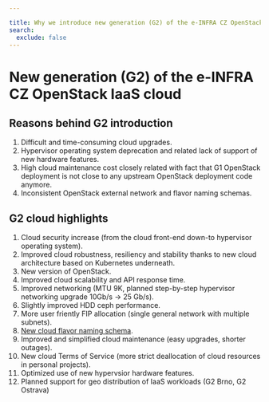 ```yaml
---

title: Why we introduce new generation (G2) of the e-INFRA CZ OpenStack IaaS cloud
search:
  exclude: false
---
```


# New generation (G2) of the e-INFRA CZ OpenStack IaaS cloud

## Reasons behind G2 introduction

1. Difficult and time-consuming cloud upgrades.
2. Hypervisor operating system deprecation and related lack of support of new hardware features.
3. High cloud maintenance cost closely related with fact that G1 OpenStack deployment is not close to any upstream OpenStack deployment code anymore.
4. Inconsistent OpenStack external network and flavor naming schemas.

## G2 cloud highlights

1. Cloud security increase (from the cloud front-end down-to hypervisor operating system).
2. Improved cloud robustness, resiliency and stability thanks to new cloud architecture based on Kubernetes underneath.
3. New version of OpenStack.
4. Improved cloud scalability and API response time.
5. Improved networking (MTU 9K, planned step-by-step hypervisor networking upgrade 10Gb/s -> 25 Gb/s).
6. Slightly improved HDD ceph performance.
7. More user friently FIP allocation (single general network with multiple subnets).
8. [New cloud flavor naming schema](./brno-g2-site/flavors.md#flavor-types-and-naming-schema).
9. Improved and simplified cloud maintenance (easy upgrades, shorter outages).
10. New cloud Terms of Service (more strict deallocation of cloud resources in personal projects). 
11. Optimized use of new hypervsior hardware features.
12. Planned support for geo distribution of IaaS workloads (G2 Brno, G2 Ostrava)
